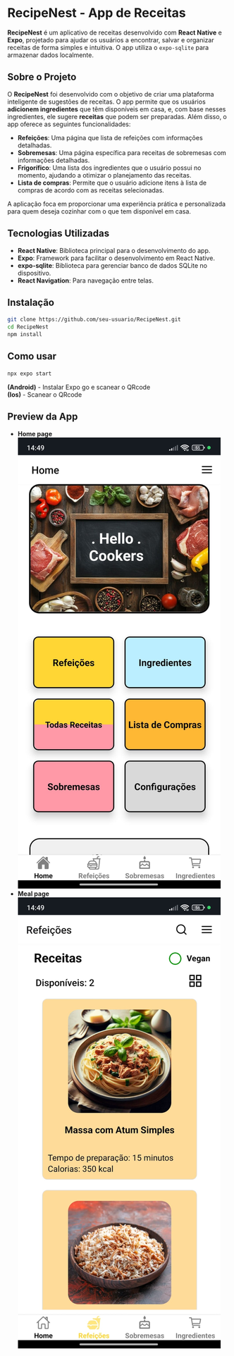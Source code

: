 # RecipeNest - App de Receitas

**RecipeNest** é um aplicativo de receitas desenvolvido com **React Native** e **Expo**, projetado para ajudar os usuários a encontrar, salvar e organizar receitas de forma simples e intuitiva. O app utiliza o `expo-sqlite` para armazenar dados localmente.


## Sobre o Projeto

O **RecipeNest** foi desenvolvido com o objetivo de criar uma plataforma inteligente de sugestões de receitas. O app permite que os usuários **adicionem ingredientes** que têm disponíveis em casa, e, com base nesses ingredientes, ele sugere **receitas** que podem ser preparadas. Além disso, o app oferece as seguintes funcionalidades:

- **Refeições**: Uma página que lista de refeições com informações detalhadas.
- **Sobremesas**: Uma página específica para receitas de sobremesas com informações detalhadas.
- **Frigorífico**: Uma lista dos ingredientes que o usuário possui no momento, ajudando a otimizar o planejamento das receitas.
- **Lista de compras**: Permite que o usuário adicione itens à lista de compras de acordo com as receitas selecionadas.

A aplicação foca em proporcionar uma experiência prática e personalizada para quem deseja cozinhar com o que tem disponível em casa.

## Tecnologias Utilizadas

- **React Native**: Biblioteca principal para o desenvolvimento do app.
- **Expo**: Framework para facilitar o desenvolvimento em React Native.
- **expo-sqlite**: Biblioteca para gerenciar banco de dados SQLite no dispositivo.
- **React Navigation**: Para navegação entre telas.

## Instalação
```bash
git clone https://github.com/seu-usuario/RecipeNest.git  
cd RecipeNest
npm install
```

## Como usar
```bash
npx expo start
```
**(Android)** - Instalar Expo go e scanear o QRcode  
**(Ios)** - Scanear o QRcode


## Preview da App
- **Home page**
![alt text](assets/homePreview.jpeg)
- **Meal page**
![alt text](assets/refeicoesPreview.jpeg)

